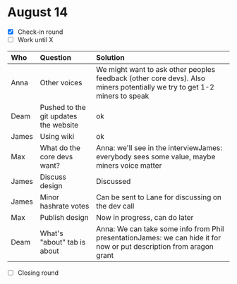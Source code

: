 # August 14

* [x] Check-in round
* [ ] Work until X

| Who | Question | Solution |
| :--- | :--- | :--- |
| Anna | Other voices | We might want to ask other peoples feedback \(other core devs\). Also miners potentially we try to get 1-2 miners to speak |
| Deam | Pushed to the git updates the website | ok |
| James | Using wiki | ok |
| Max | What do the core devs want? | Anna: we'll see in the interviewJames: everybody sees some value, maybe miners voice matter |
| James | Discuss design | Discussed |
| James | Minor hashrate votes | Can be sent to Lane for discussing on the dev call |
| Max | Publish design | Now in progress, can do later |
| Deam | What's "about" tab is about | Anna: We can take some info from Phil presentationJames: we can hide it for now or put description from aragon grant |

* [ ] Closing round



